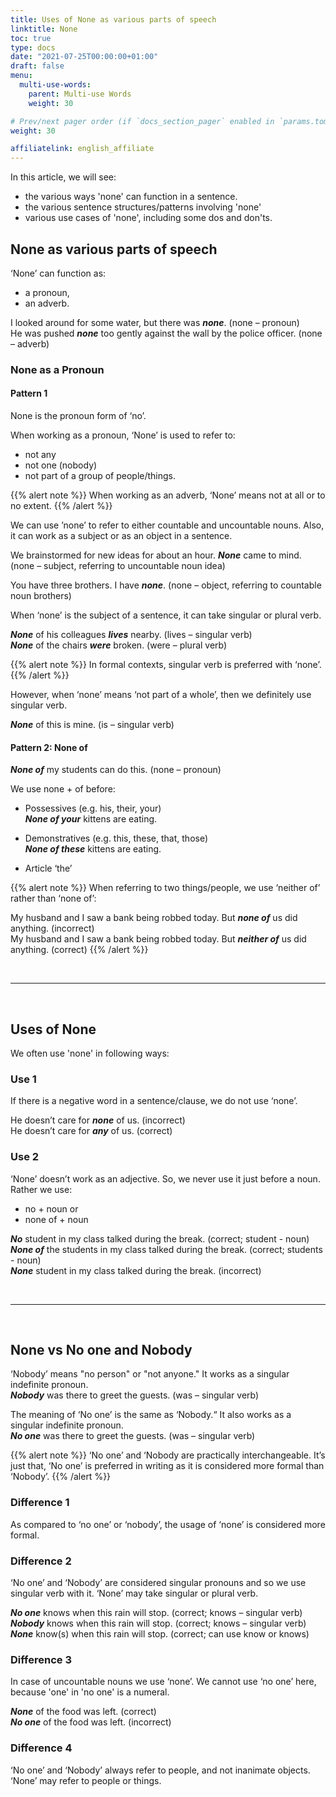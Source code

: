 ```yaml
---
title: Uses of None as various parts of speech
linktitle: None 
toc: true
type: docs
date: "2021-07-25T00:00:00+01:00"
draft: false
menu:
  multi-use-words:
    parent: Multi-use Words
    weight: 30

# Prev/next pager order (if `docs_section_pager` enabled in `params.toml`)
weight: 30

affiliatelink: english_affiliate
---
```


In this article, we will see:
* the various ways 'none' can function in a sentence.
* the various sentence structures/patterns involving 'none'
* various use cases of 'none', including some dos and don'ts. 


## None as various parts of speech

‘None’ can function as:
* a pronoun, 
* an adverb.

I looked around for some water, but there was ***none***. (none – pronoun) <br>
He was pushed ***none*** too gently against the wall by the police officer. (none – adverb)


### None as a Pronoun

#### Pattern 1

None is the pronoun form of ‘no’. 

When working as a pronoun, ‘None’ is used to refer to:
* not any 
* not one (nobody)
* not part of a group of people/things.

{{% alert note %}}
When working as an adverb, ‘None’ means not at all or to no extent.
{{% /alert %}}

We can use ’none’ to refer to either countable and uncountable nouns. Also, it can work as a subject or as an object in a sentence. 

We brainstormed for new ideas for about an hour. ***None*** came to mind. (none – subject, referring to uncountable noun idea)

You have three brothers. I have ***none***. (none – object, referring to countable noun brothers)

When ‘none’ is the subject of a sentence, it can take singular or plural verb.

***None*** of his colleagues ***lives*** nearby. (lives – singular verb) <br>
***None*** of the chairs ***were*** broken. (were – plural verb)

{{% alert note %}}
In formal contexts, singular verb is preferred with ‘none’. 
{{% /alert %}}

However, when ‘none’ means ‘not part of a whole’, then we definitely use singular verb.

***None*** of this is mine.  (is – singular verb)

#### Pattern 2: None of

***None of*** my students can do this. (none – pronoun)

We use none + of before:

* Possessives (e.g. his, their, your) <br>
***None of your*** kittens are eating.  

* Demonstratives (e.g. this, these, that, those) <br>
***None of these*** kittens are eating.  

* Article ‘the’

{{% alert note %}}
When referring to two things/people, we use ‘neither of’ rather than ‘none of’:

My husband and I saw a bank being robbed today. But ***<span class="mak-text-color-incorrect">none of</span>*** us did anything. (incorrect) <br>
My husband and I saw a bank being robbed today. But ***<span class="mak-text-color">neither of</span>*** us did anything. (correct)
{{% /alert %}}

<br><hr><br>

## Uses of None

We often use 'none' in following ways:

### Use 1

If there is a negative word in a sentence/clause, we do not use ‘none’. 

He doesn’t care for ***<span class="mak-text-color-incorrect">none</span>*** of us. (incorrect) <br>
He doesn’t care for ***<span class="mak-text-color">any</span>*** of us. (correct)

### Use 2

‘None’ doesn’t work as an adjective. So, we never use it just before a noun. Rather we use:
* no + noun or 
* none of + noun

***No*** student in my class talked during the break. (correct; student - noun) <br>
***None of*** the students in my class talked during the break. (correct; students - noun) <br>
***None*** student in my class talked during the break. (incorrect)

<!-- Commented out for ebook sake -->
<!-- ### Use 3

We also use ‘none’ in the following phrase:

* None at all: <br>
Some of the coronavirus patients may show very mild symptoms, while some ***none at all***. -->

<br><hr><br>

## None vs No one and Nobody

‘Nobody’ means "no person" or "not anyone." It works as a singular indefinite pronoun. <br>
***Nobody*** was there to greet the guests. (was – singular verb)

The meaning of ‘No one’ is the same as ‘Nobody.“ It also works as a singular indefinite pronoun. <br>
***No one*** was there to greet the guests. (was – singular verb)

{{% alert note %}}
‘No one’ and ‘Nobody are practically interchangeable. It’s just that, ‘No one’ is preferred in writing as it is considered more formal than ‘Nobody’.
{{% /alert %}}

### Difference 1

As compared to ‘no one’ or ‘nobody’, the usage of ‘none’ is considered more formal.

### Difference 2

‘No one’ and ‘Nobody’ are considered singular pronouns and so we use singular verb with it. 
‘None’ may take singular or plural verb.

***No one*** knows when this rain will stop. (correct; knows – singular verb) <br>
***Nobody*** knows when this rain will stop. (correct; knows – singular verb) <br>
***None*** know(s) when this rain will stop. (correct; can use know or knows)

### Difference 3

In case of uncountable nouns we use ‘none’. We cannot use ‘no one’ here, because 'one' in 'no one' is a numeral.

***None*** of the food was left. (correct) <br>
***No one*** of the food was left. (incorrect)

### Difference 4

‘No one’ and ‘Nobody’ always refer to people, and not inanimate objects. <br>
‘None’ may refer to  people or things. 

<!-- Commented out for ebook sake -->
<!-- ### Difference 5

We also use ‘No one’ to indicate a lack of emphasis on any specific item/person in a group.

He thought about it a lot, but ***no one*** solution seemed better than the others.”

Everyone of you will get one toffee each. ***No one*** of you will get more than another.” -->

